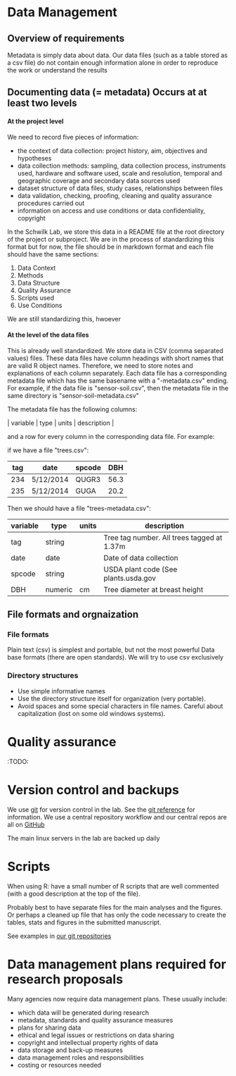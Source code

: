 Data Management
===============


## Overview of requirements ##

Metadata is simply data about data. Our data files (such as a table stored as a csv file) do not contain enough information alone in order to reproduce the work or understand the results

## Documenting data (= metadata) Occurs at at least two levels ##


#### At the project level ####

We need to record five pieces of information:

- the context of data collection: project history, aim, objectives and hypotheses
- data collection methods: sampling, data collection process, instruments used, hardware and software used, scale and resolution, temporal and geographic coverage and secondary data sources used
- dataset structure of data files, study cases, relationships between files
- data validation, checking, proofing, cleaning and quality assurance procedures carried out
- information on access and use conditions or data confidentiality, copyright

In the Schwilk Lab, we store this data in a README file at the root directory of the project or subproject. We are in the process of standardizing this format but for now, the file should be in markdown format and each file should have the same sections:

1. Data Context
2. Methods
3. Data Structure
4. Quality Assurance
5. Scripts used
6. Use Conditions

We are still standardizing this, hwoever

#### At the level of the data files ####

This is already well standardized. We store data in CSV (comma separated values) files. These data files have column headings with short names that are valid R object names. Therefore, we need to store notes and explanations of each column separately. Each data file has a corresponding metadata file which has the same basename with a "-metadata.csv" ending. For example, if the data file is "sensor-soil.csv", then the metadata file in the same directory is "sensor-soil-metadata.csv"

The metadata file has the following columns:

| variable | type | units | description |

and a row for every column in the corresponding data file. For example:

if we have a file "trees.csv":


| tag | date      | spcode | DBH  |
|-----|-----------|--------|------|
| 234 | 5/12/2014 |  QUGR3 | 56.3 |
| 235 | 5/12/2014 |  GUGA  | 20.2 |

Then we should have a file "trees-metadata.csv":

| variable | type    | units | description                                 |
|----------|---------|-------|---------------------------------------------|
| tag      | string  |       | Tree tag number.  All trees tagged at 1.37m |
| date     | date    |       | Date of data collection                     |
| spcode   | string  |       | USDA plant code (See plants.usda.gov        |
| DBH      | numeric | cm    | Tree diameter at breast height              |


## File formats and orgnaization ##

### File formats ###

Plain text (csv) is simplest and portable, but not the most powerful Data base formats (there are open standards). We will try to use csv exclusively

### Directory structures ###

- Use simple informative names
- Use the directory structure itself for organization (very portable).
- Avoid spaces and some special characters in file names. Careful about
  capitalization (lost on some old windows systems).

# Quality assurance #

:TODO:

# Version control and backups

We use [git][git] for version control in the lab. See the [git reference][gitref] for information. We use a central repository workflow and our central repos are all on [GitHub][github]

The main linux servers in the lab are backed up daily


# Scripts

When using R: have a small number of R scripts that are well commented (with a good description at the top of the file).

Probably best to have separate files for the main analyses and the figures. Or perhaps a cleaned up file that has only the code necessary to create the tables, stats and figures in the submitted manuscript.

See examples in [our git repositories][schwilklab]

# Data management plans required for research proposals #

Many agencies now require data management plans. These usually include:

- which data will be generated during research
- metadata, standards and quality assurance measures
- plans for sharing data
- ethical and legal issues or restrictions on data sharing
- copyright and intellectual property rights of data
- data storage and back-up measures
- data management roles and responsibilities
- costing or resources needed




[git]: http://git-scm.com/
[gitref]: http://gitref.org/
[github]: http://github.com/
[schwilklab]: https://github.com/schwilklab
